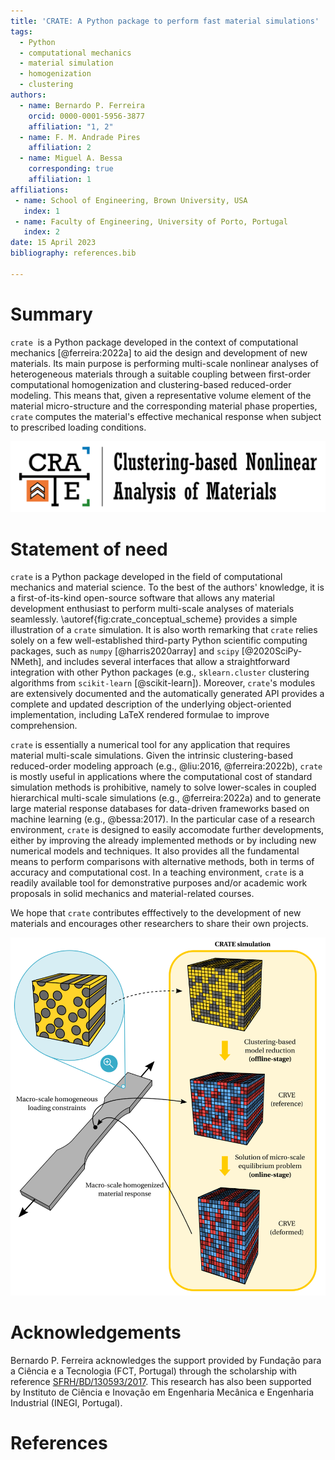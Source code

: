 ```yaml
---
title: 'CRATE: A Python package to perform fast material simulations'
tags:
  - Python
  - computational mechanics
  - material simulation
  - homogenization
  - clustering
authors:
  - name: Bernardo P. Ferreira
    orcid: 0000-0001-5956-3877
    affiliation: "1, 2"
  - name: F. M. Andrade Pires
    affiliation: 2
  - name: Miguel A. Bessa
    corresponding: true
    affiliation: 1
affiliations:
 - name: School of Engineering, Brown University, USA
   index: 1
 - name: Faculty of Engineering, University of Porto, Portugal
   index: 2
date: 15 April 2023
bibliography: references.bib

---
```


# Summary

`crate`  is a Python package developed in the context of computational mechanics [@ferreira:2022a] to aid the design and development of new materials. Its main purpose is performing multi-scale nonlinear analyses of heterogeneous materials through a suitable coupling between first-order computational homogenization and clustering-based reduced-order modeling. This means that, given a representative volume element of the material micro-structure and the corresponding material phase properties, `crate` computes the material's effective mechanical response when subject to prescribed loading conditions.

![Logo of `crate`. \label{fig:crate_logo_horizontal_long}](crate_logo_horizontal_long.png)

# Statement of need

`crate` is a Python package developed in the field of computational mechanics and material science. To the best of the authors' knowledge, it is a first-of-its-kind open-source software that allows any material development enthusiast to perform multi-scale analyses of materials seamlessly. \autoref{fig:crate_conceptual_scheme} provides a simple illustration of a `crate` simulation. It is also worth remarking that `crate` relies solely on a few well-established third-party Python scientific computing packages, such as `numpy` [@harris2020array] and `scipy` [@2020SciPy-NMeth], and includes several interfaces that allow a straightforward integration with other Python packages (e.g., `sklearn.cluster` clustering algorithms from `scikit-learn` [@scikit-learn]). Moreover, `crate`'s modules are extensively documented and the automatically generated API provides a complete and updated description of the underlying object-oriented implementation, including LaTeX rendered formulae to improve comprehension. 

`crate` is essentially a numerical tool for any application that requires material multi-scale simulations. Given the intrinsic clustering-based reduced-order modeling approach (e.g., @liu:2016, @ferreira:2022b), `crate` is mostly useful in applications where the computational cost of standard simulation methods is prohibitive, namely to solve lower-scales in coupled hierarchical multi-scale simulations (e.g., @ferreira:2022a) and to generate large material response databases for data-driven frameworks based on machine learning (e.g.,  @bessa:2017). In the particular case of a research environment,  `crate` is designed to easily accomodate further developments, either by improving the already implemented methods or by including new numerical models and techniques. It also provides all the fundamental means to perform comparisons with alternative methods, both in terms of accuracy and computational cost. In a teaching environment, `crate` is a readily available tool for demonstrative purposes and/or academic work proposals in solid mechanics and material-related courses.

We hope that `crate` contributes efffectively to the development of new materials and encourages other researchers to share their own projects.

![Schematic illustration of `crate` simulation.\label{fig:crate_conceptual_scheme}](crate_conceptual_scheme.png)


# Acknowledgements

Bernardo P. Ferreira acknowledges the support provided by Fundação para a Ciência e a Tecnologia (FCT, Portugal) through the scholarship with reference [SFRH/BD/130593/2017](https://www.sciencedirect.com/science/article/pii/S0045782522000895?via%3Dihub#GS1). This research has also been supported by Instituto de Ciência e Inovação em Engenharia Mecânica e Engenharia Industrial (INEGI, Portugal).

# References